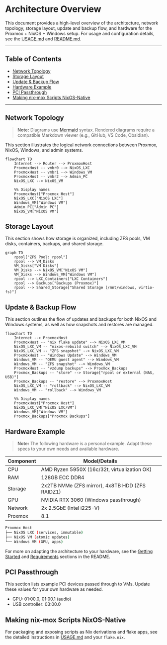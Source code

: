 # Architecture Overview

This document provides a high-level overview of the architecture, network topology, storage layout, update and backup flow, and hardware for the Proxmox + NixOS + Windows setup. For usage and configuration details, see the [USAGE.md](USAGE.md) and [README.md](README.md).

---

## Table of Contents

- [Network Topology](#network-topology)
- [Storage Layout](#storage-layout)
- [Update & Backup Flow](#update--backup-flow)
- [Hardware Example](#hardware-example)
- [PCI Passthrough](#pci-passthrough)
- [Making nix-mox Scripts NixOS-Native](#making-nix-mox-scripts-nixos-native)

---

## Network Topology

> **Note:** Diagrams use [Mermaid](https://mermaid-js.github.io/) syntax. Rendered diagrams require a compatible Markdown viewer (e.g., GitHub, VS Code, Obsidian).

This section illustrates the logical network connections between Proxmox, NixOS, Windows, and admin systems.

```mermaid
flowchart TD
    Internet --> Router --> ProxmoxHost
    ProxmoxHost -- vmbr0 --> NixOS_LXC
    ProxmoxHost -- vmbr1 --> Windows_VM
    ProxmoxHost -- vmbr2 --> Admin_PC
    NixOS_LXC --> NixOS_VM

    %% Display names
    ProxmoxHost["Proxmox Host"]
    NixOS_LXC["NixOS LXC"]
    Windows_VM["Windows VM"]
    Admin_PC["Admin PC"]
    NixOS_VM["NixOS VM"]
```

## Storage Layout

This section shows how storage is organized, including ZFS pools, VM disks, containers, backups, and shared storage.

```mermaid
graph TD
    rpool["ZFS Pool: rpool"]
    rpool --> VM_Disks
    VM_Disks["VM Disks"]
    VM_Disks --> NixOS_VM["NixOS VM"]
    VM_Disks --> Windows_VM["Windows VM"]
    rpool --> LXC_Containers["LXC Containers"]
    rpool --> Backups["Backups (Proxmox)"]
    rpool --> Shared_Storage["Shared Storage (/mnt/windows, virtio-fs)"]
```

## Update & Backup Flow

This section outlines the flow of updates and backups for both NixOS and Windows systems, as well as how snapshots and restores are managed.

```mermaid
flowchart TD
    Internet --> ProxmoxHost
    ProxmoxHost -- "nix flake update" --> NixOS_LXC_VM
    NixOS_LXC_VM -- "nixos-rebuild switch" --> NixOS_LXC_VM
    NixOS_LXC_VM -- "ZFS snapshot" --> NixOS_LXC_VM
    ProxmoxHost -- "Windows Update" --> Windows_VM
    Windows_VM -- "QEMU guest agent" --> Windows_VM
    Windows_VM -- "ZFS snapshot" --> Windows_VM
    ProxmoxHost -- "vzdump backups" --> Proxmox_Backups
    Proxmox_Backups -- "store" --> Storage["rpool or external (NAS, USB)"]
    Proxmox_Backups -- "restore" --> ProxmoxHost
    NixOS_LXC_VM -- "rollback" --> NixOS_LXC_VM
    Windows_VM -- "rollback" --> Windows_VM

    %% Display names
    ProxmoxHost["Proxmox Host"]
    NixOS_LXC_VM["NixOS LXC/VM"]
    Windows_VM["Windows VM"]
    Proxmox_Backups["Proxmox Backups"]
```

## Hardware Example

> **Note:** The following hardware is a personal example. Adapt these specs to your own needs and available hardware.

| Component | Model/Details |
|-----------|--------------|
| CPU       | AMD Ryzen 5950X (16c/32t, virtualization OK) |
| RAM       | 128GB ECC DDR4 |
| Storage   | 2x2TB NVMe (ZFS mirror), 4x8TB HDD (ZFS RAIDZ1) |
| GPU       | NVIDIA RTX 3060 (Windows passthrough) |
| Network   | 2x 2.5GbE (Intel i225-V) |
| Proxmox   | 8.1 |

```bash
Proxmox Host
├── NixOS LXC (services, immutable)
├── NixOS VM (atomic updates)
└── Windows VM (GPU, apps)
```

For more on adapting the architecture to your hardware, see the [Getting Started](README.md#getting-started) and [Requirements](README.md#requirements) sections in the README.

## PCI Passthrough

This section lists example PCI devices passed through to VMs. Update these values for your own hardware as needed.

- GPU: 01:00.0, 01:00.1 (audio)
- USB controller: 03:00.0

## Making nix-mox Scripts NixOS-Native

For packaging and exposing scripts as Nix derivations and flake apps, see the detailed instructions in [USAGE.md](USAGE.md#using-the-nixos-module-optional) and your `flake.nix`.
